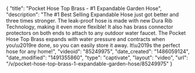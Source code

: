 {
    "title": "Pocket Hose Top Brass - #1 Expandable Garden Hose",
    "description": "The #1 Best Selling Expandable Hose just got better and three times stronger. The leak-proof hose is made with new Dura Rib Technology, making it even more flexible! It also has brass connector protectors on both ends to attach to any outdoor water faucet. The Pocket Hose Top Brass expands with water pressure and contracts when you\u2019re done, so you can easily store it away. It\u2019s the perfect hose for any home!",
    "videoid": "85249975",
    "date_created": "1486059124",
    "date_modified": "1491355860",
    "type": "captivate",
    "layout": "video",
    "url": "\/v\/pocket-hose-top-brass-1-expandable-garden-hose\/85249975"
}
